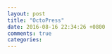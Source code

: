 ```yaml
---
layout: post
title: "OctoPress"
date: 2016-08-16 22:34:26 +0800
comments: true
categories: 
---
```

